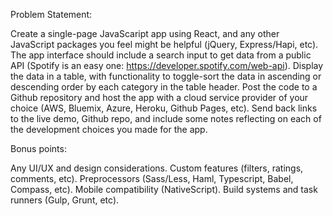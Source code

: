 Problem Statement:

Create a single-page JavaScaript app using React, and any other JavaScript packages you feel might be helpful (jQuery, Express/Hapi, etc).
The app interface should include a search input to get data from a public API (Spotify is an easy one: https://developer.spotify.com/web-api).
Display the data in a table, with functionality to toggle-sort the data in ascending or descending order by each category in the table header.
Post the code to a Github repository and host the app with a cloud service provider of your choice (AWS, Bluemix, Azure, Heroku, Github Pages, etc).
Send back links to the live demo, Github repo, and include some notes reflecting on each of the development choices you made for the app.

Bonus points:

Any UI/UX and design considerations.
Custom features (filters, ratings, comments, etc).
Preprocessors (Sass/Less, Haml, Typescript, Babel, Compass, etc).
Mobile compatibility (NativeScript).
Build systems and task runners (Gulp, Grunt, etc).
